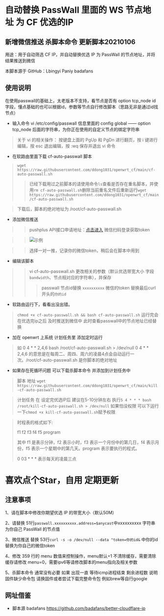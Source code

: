 # 自动替换 PassWall 里面的 WS 节点地址 为 CF 优选的IP
## 新增微信推送 杀脚本命令 更新脚本20210106


用途：用于自动筛选 CF IP，并自动替换优选 IP 为 PassWall 的节点地址，并将结果推送到微信

本脚本源于 GitHub：Lbingyi Paniy badafans

## 使用说明

在使用passwall的基础上，太老版本不支持，看节点是否有 option tcp_node id字段，懂点基础的也可以根据id，参数等节点自行修改脚本（思路无非是通过id找节点）

* 输入命令 vi /etc/config/passwall 信息里面的 config global —— option tcp_node 后面的字符串，为你正在使用的自定义节点的绑定字符串 

> 关于 vi 的相关操作：
按键盘上面的 PgUp 和 PgDn 进行翻页，按 i 键进行编辑，按 esc 退出编辑，按 :wq 保存并退出 vi 命令

* 在软路由里面下载 cf-auto-passwall 脚本

> ``wget https://raw.githubusercontent.com/ddong1031/openwrt_cf/main/cf-auto-passwall.sh``
>> 已经下载用过之前脚本的请使用命令``ls``查看是否存在重名脚本，并使用``rm cf-auto-passwall.sh``删除当前重名文件后重新运行``wget https://raw.githubusercontent.com/ddong1031/openwrt_cf/main/cf-auto-passwall.sh``

> 下载后，脚本的绝对地址为 /root/cf-auto-passwall.sh

* 添加微信推送

>> pushplus API接口申请地址：[点击进入](https://pushplus.hxtrip.com) 微信扫码登录获取token

>> ![示例](https://wxf2088.xyz/wp-content/uploads/2021/02/1612271787-3f6482561574dfa.jpg)

>> 选择一对一推，记录你的微信token，稍后会在脚本中用到

* 编辑该脚本

>> vi cf-auto-passwall.sh
>> 更改相关的参数（默认优选带宽大小 字段 ``bandwidth``、节点相对应的字符串），并保存
>>> passwall 节点id替换 ``xxxxxxxxxx`` 微信的token 替换最后curl开头的``你的id``


* 软路由运行下，看看出没出错。

> ``chmod +x cf-auto-passwall.sh && bash cf-auto-passwall.sh``
> 运行完会在优选完ip之后 及时推送到微信中 此时查看passwall中的节点地址已经替换

* 加在 openwrt 上系统 计划任务里 添加定时运行

> 如 0 4 * * 2,4,6 bash /root/cf-auto-passwall.sh > /dev/null
> 0 4 * * 2,4,6 的意思是在每周二、周四、周六的凌晨4点会自动运行一次。/root/cf-auto-passwall.sh 是你脚本的绝对地址

* 如果存在死循环问题 可以下载杀脚本命令 并添加到计划任务中

> 脚本 地址 ``wget https://raw.githubusercontent.com/ddong1031/openwrt_cf/main/kill-cf-auto-passwall.sh``

> 计划任务 在 设定完优选IP后 建议在5-10分钟左右 执行``5 4 * * * bash /root/kill-cf-auto-passwall.sh > /dev/null`` 如果怕没权限 可以下运行一下``chmod +x kill-cf-auto-passwall.sh``赋予权限

> 时程表的格式如下:
> 
> f1 f2 f3 f4 f5 program
> 
> 其中 f1 是表示分钟，f2 表示小时，f3 表示一个月份中的第几日，f4 表示月份，f5 表示一个星期中的第几天。program 表示要执行的程式。
>
> 0 03 * * * 表示每天的凌晨三点


# 喜欢点个Star，自用 定期更新

## 注意事项

1、请在脚本中修改你期望优选 IP 的带宽大小（默认50M）

2、请替换 51行``passwall.xxxxxxxxxx.address=$anycast``中xxxxxxxxxx 字符串为你自己 PassWall 的节点值

3、微信推送 替换 53行``curl -s -o /dev/null --data "token=你的id&`` 中你的id 替换为你自己的微信token

4、修改 359 行的 menu 数值来控制操作，menu默认=1 不清除缓存，需要清除缓存请修改 menu=0，需要ipv6等请修改脚本的menu指向及相关参数

5、杀脚本命令 通常没有必要 如果 出现一直 等待icmp进程结束 剩余进程数 说明固件缺少命令包 请换固件或者尝试下载完整命令包 例如brew等自行google

## 网址借鉴 

* 脚本源 badafans https://github.com/badafans/better-cloudflare-ip

